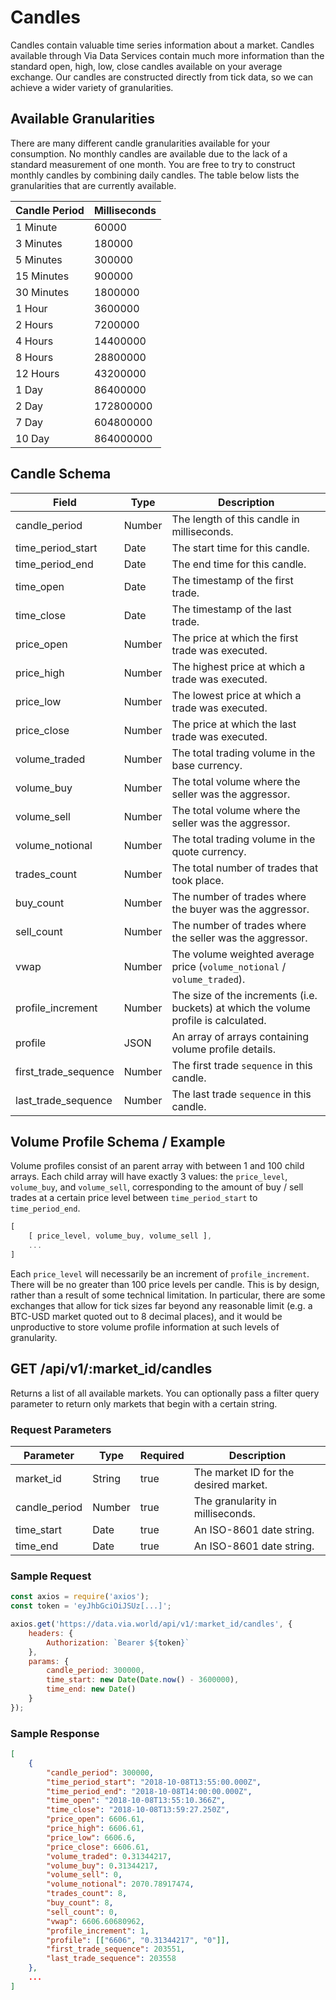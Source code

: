 # Candles

Candles contain valuable time series information about a market. Candles available through Via Data Services contain much more information than the standard open, high, low, close candles available on your average exchange. Our candles are constructed directly from tick data, so we can achieve a wider variety of granularities.

## Available Granularities

There are many different candle granularities available for your consumption. No monthly candles are available due to the lack of a standard measurement of one month. You are free to try to construct monthly candles by combining daily candles. The table below lists the granularities that are currently available.

| Candle Period | Milliseconds |
|---------------|--------------|
| 1 Minute | 60000 |
| 3 Minutes | 180000 |
| 5 Minutes | 300000 |
| 15 Minutes | 900000 |
| 30 Minutes | 1800000 |
| 1 Hour | 3600000 |
| 2 Hours | 7200000 |
| 4 Hours | 14400000 |
| 8 Hours | 28800000 |
| 12 Hours | 43200000 |
| 1 Day | 86400000 |
| 2 Day | 172800000 |
| 7 Day | 604800000 |
| 10 Day | 864000000 |

## Candle Schema

| Field | Type | Description |
|-------|------|-------------|
| candle_period        | Number | The length of this candle in milliseconds. |
| time_period_start    | Date | The start time for this candle. |
| time_period_end      | Date | The end time for this candle. |
| time_open            | Date | The timestamp of the first trade. |
| time_close           | Date | The timestamp of the last trade. |
| price_open           | Number | The price at which the first trade was executed. |
| price_high           | Number | The highest price at which a trade was executed. |
| price_low            | Number | The lowest price at which a trade was executed. |
| price_close          | Number | The price at which the last trade was executed. |
| volume_traded        | Number | The total trading volume in the base currency. |
| volume_buy           | Number | The total volume where the seller was the aggressor. |
| volume_sell          | Number | The total volume where the seller was the aggressor. |
| volume_notional      | Number | The total trading volume in the quote currency. |
| trades_count         | Number | The total number of trades that took place. |
| buy_count            | Number | The number of trades where the buyer was the aggressor. |
| sell_count           | Number | The number of trades where the seller was the aggressor. |
| vwap                 | Number | The volume weighted average price (`volume_notional` / `volume_traded`). |
| profile_increment    | Number | The size of the increments (i.e. buckets) at which the volume profile is calculated. |
| profile              | JSON | An array of arrays containing volume profile details. |
| first_trade_sequence | Number | The first trade `sequence` in this candle. |
| last_trade_sequence  | Number | The last trade `sequence` in this candle. |

## Volume Profile Schema / Example

Volume profiles consist of an parent array with between 1 and 100 child arrays. Each child array will have exactly 3 values: the `price_level`, `volume_buy`, and `volume_sell`, corresponding to the amount of buy / sell trades at a certain price level between `time_period_start` to `time_period_end`.

``` javascript
[
    [ price_level, volume_buy, volume_sell ],
    ...
]
```

Each `price_level` will necessarily be an increment of `profile_increment`. There will be no greater than 100 price levels per candle. This is by design, rather than a result of some technical limitation. In particular, there are some exchanges that allow for tick sizes far beyond any reasonable limit (e.g. a BTC-USD market quoted out to 8 decimal places), and it would be unproductive to store volume profile information at such levels of granularity.

## GET /api/v1/:market_id/candles

Returns a list of all available markets. You can optionally pass a filter query parameter to return only markets that begin with a certain string.

### Request Parameters

| Parameter | Type | Required | Description |
|-----------|------|----------|-------------|
| market_id    | String | true | The market ID for the desired market. |
| candle_period    | Number | true | The granularity in milliseconds. |
| time_start    | Date | true | An ISO-8601 date string. |
| time_end    | Date | true | An ISO-8601 date string. |

### Sample Request

``` javascript
const axios = require('axios');
const token = 'eyJhbGciOiJSUz[...]';

axios.get('https://data.via.world/api/v1/:market_id/candles', {
    headers: {
        Authorization: `Bearer ${token}`
    },
    params: {
        candle_period: 300000,
        time_start: new Date(Date.now() - 3600000),
        time_end: new Date()
    }
});
```

### Sample Response
``` json
[
    {
        "candle_period": 300000,
        "time_period_start": "2018-10-08T13:55:00.000Z",
        "time_period_end": "2018-10-08T14:00:00.000Z",
        "time_open": "2018-10-08T13:55:10.366Z",
        "time_close": "2018-10-08T13:59:27.250Z",
        "price_open": 6606.61,
        "price_high": 6606.61,
        "price_low": 6606.6,
        "price_close": 6606.61,
        "volume_traded": 0.31344217,
        "volume_buy": 0.31344217,
        "volume_sell": 0,
        "volume_notional": 2070.78917474,
        "trades_count": 8,
        "buy_count": 8,
        "sell_count": 0,
        "vwap": 6606.60680962,
        "profile_increment": 1,
        "profile": [["6606", "0.31344217", "0"]],
        "first_trade_sequence": 203551,
        "last_trade_sequence": 203558
    },
    ...
]
```
